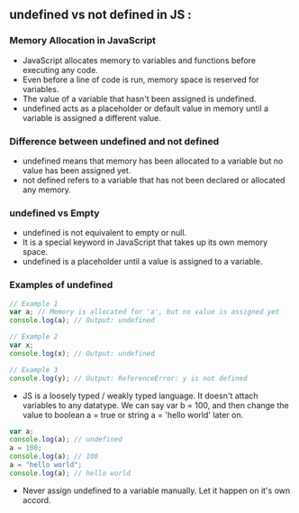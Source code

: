 ## undefined vs not defined in JS :

### Memory Allocation in JavaScript

-   JavaScript allocates memory to variables and functions before executing any code.
-   Even before a line of code is run, memory space is reserved for variables.
-   The value of a variable that hasn't been assigned is undefined.
-   undefined acts as a placeholder or default value in memory until a variable is assigned a different value.

### Difference between undefined and not defined

-   undefined means that memory has been allocated to a variable but no value has been assigned yet.
-   not defined refers to a variable that has not been declared or allocated any memory.

### undefined vs Empty

-   undefined is not equivalent to empty or null.
-   It is a special keyword in JavaScript that takes up its own memory space.
-   undefined is a placeholder until a value is assigned to a variable.

### Examples of undefined

```js
// Example 1
var a; // Memory is allocated for 'a', but no value is assigned yet
console.log(a); // Output: undefined

// Example 2
var x;
console.log(x); // Output: undefined

// Example 3
console.log(y); // Output: ReferenceError: y is not defined
```

-   JS is a loosely typed / weakly typed language. It doesn't attach variables to any datatype. We can say var b = 100, and then change the value to boolean a = true or string a = 'hello world' later on.

```js
var a;
console.log(a); // undefined
a = 100;
console.log(a); // 100
a = "hello world";
console.log(a); // hello world
```

-   Never assign undefined to a variable manually. Let it happen on it's own accord.
